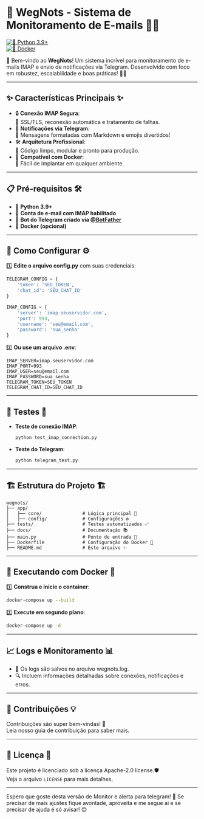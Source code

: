 # 🌟 **WegNots - Sistema de Monitoramento de E-mails** 📧🚀

[![🐍 Python 3.9+](https://img.shields.io/badge/python-3.9+-blue.svg)](https://www.python.org/downloads/)  
[![🐳 Docker](https://img.shields.io/badge/docker-supported-brightgreen.svg)](https://www.docker.com/)

🎉 Bem-vindo ao **WegNots**! Um sistema incrível para monitoramento de e-mails IMAP e envio de notificações via Telegram. Desenvolvido com foco em robustez, escalabilidade e boas práticas! 💪✨

---

## ✨ **Características Principais** ✨

- 🔒 **Conexão IMAP Segura**:  
  🔑 SSL/TLS, reconexão automática e tratamento de falhas.  
- 📲 **Notificações via Telegram**:  
  📝 Mensagens formatadas com Markdown e emojis divertidos!  
- 🛠 **Arquitetura Profissional**:  
  🧹 Código limpo, modular e pronto para produção.  
- 🐳 **Compatível com Docker**:  
  🚀 Fácil de implantar em qualquer ambiente.  

---

## 📋 **Pré-requisitos** 🛠

- 🐍 **Python 3.9+**  
- 📧 **Conta de e-mail com IMAP habilitado**  
- 🤖 **Bot do Telegram criado via [@BotFather](https://t.me/BotFather)**  
- 🐳 **Docker (opcional)**  

---

## 🚀 **Como Configurar** ⚙️

1️⃣ **Edite o arquivo config.py** com suas credenciais:  
```python
TELEGRAM_CONFIG = {
    'token': 'SEU_TOKEN',
    'chat_id': 'SEU_CHAT_ID'
}

IMAP_CONFIG = {
    'server': 'imap.seuservidor.com',
    'port': 993,
    'username': 'seu@email.com',
    'password': 'sua_senha'
}
```

2️⃣ **Ou use um arquivo .env**:  
```
IMAP_SERVER=imap.seuservidor.com
IMAP_PORT=993
IMAP_USER=seu@email.com
IMAP_PASSWORD=sua_senha
TELEGRAM_TOKEN=SEU_TOKEN
TELEGRAM_CHAT_ID=SEU_CHAT_ID
```

---

## 🧪 **Testes** 🧪

- **Teste de conexão IMAP**:  
  ```bash
  python test_imap_connection.py
  ```
- **Teste do Telegram**:  
  ```bash
  python telegram_test.py
  ```

---

## 🏗 **Estrutura do Projeto** 🏗

```
wegnots/
├── app/
│   ├── core/               # Lógica principal 🧠
│   ├── config/             # Configurações ⚙️
├── tests/                  # Testes automatizados ✅
├── docs/                   # Documentação 📚
├── main.py                 # Ponto de entrada 🚀
├── Dockerfile              # Configuração do Docker 🐳
├── README.md               # Este arquivo ✨
```

---

## 🐳 **Executando com Docker** 🐳

1️⃣ **Construa e inicie o container**:  
```bash
docker-compose up --build
```

2️⃣ **Execute em segundo plano**:  
```bash
docker-compose up -d
```

---

## 📈 **Logs e Monitoramento** 📊

- 📂 Os logs são salvos no arquivo wegnots.log.  
- 🔍 Incluem informações detalhadas sobre conexões, notificações e erros.  

---

## 🤝 **Contribuições** 💡

Contribuições são super bem-vindas! 🌟  
Leia nosso guia de contribuição para saber mais.  

---

## 📝 **Licença** 📜

Este projeto é licenciado sob a licença Apache-2.0 license.🛡️  
Veja o arquivo `LICENSE` para mais detalhes.  

---

Espero que goste desta versão de Monitor e alerta para telegram! 🌟 Se precisar de mais ajustes fique avontade, aproveita e me segue ai e se precisar de ajuda é só avisar! 😊
